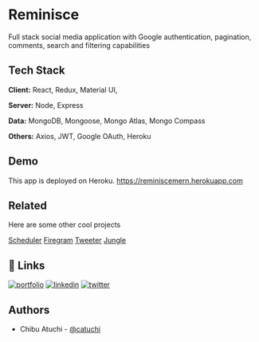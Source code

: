 # Reminisce

Full stack social media application with Google authentication, pagination, comments, search and filtering capabilities

## Tech Stack

**Client:** React, Redux, Material UI,

**Server:** Node, Express

**Data:** MongoDB, Mongoose, Mongo Atlas, Mongo Compass

**Others:** Axios, JWT, Google OAuth, Heroku

## Demo

This app is deployed on Heroku. https://reminiscemern.herokuapp.com

## Related

Here are some other cool projects

[Scheduler](https://github.com/catuchi/scheduler)
[Firegram](https://github.com/catuchi/firegram)
[Tweeter](https://github.com/catuchi/tweeter)
[Jungle](https://github.com/catuchi/jungle-rails)

## 🔗 Links

[![portfolio](https://img.shields.io/badge/my_portfolio-000?style=for-the-badge&logo=ko-fi&logoColor=white)](https://chibu-atuchi.netlify.app/)
[![linkedin](https://img.shields.io/badge/linkedin-0A66C2?style=for-the-badge&logo=linkedin&logoColor=white)](https://www.linkedin.com/in/chibu-atuchi/)
[![twitter](https://img.shields.io/badge/gmail-1DA1F2?style=for-the-badge&logo=gmail&logoColor=red)](mailto:atuchibueze@gmail.com)

## Authors

- Chibu Atuchi - [@catuchi](https://www.github.com/catuchi)
